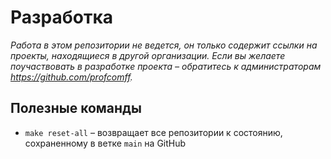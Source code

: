 # Разработка

*Работа в этом репозитории не ведется, он только содержит ссылки на проекты, находящиеся в другой организации. Если вы желаете поучаствовать в разработке проекта – обратитесь к администраторам https://github.com/profcomff.*

## Полезные команды
- `make reset-all` – возвращает все репозитории к состоянию, сохраненному в ветке `main` на GitHub
